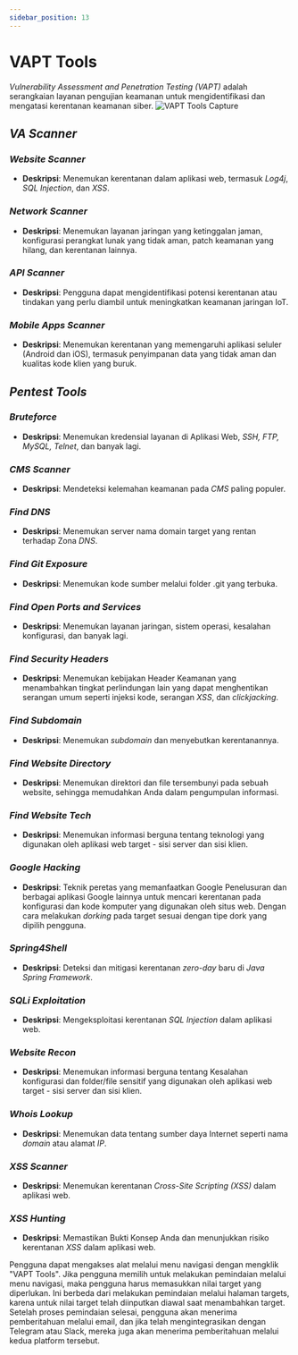 ```yaml
---
sidebar_position: 13
---
```


# VAPT Tools
*Vulnerability Assessment and Penetration Testing (VAPT)* adalah serangkaian layanan pengujian keamanan untuk mengidentifikasi dan mengatasi kerentanan keamanan siber.
![VAPT Tools Capture](/img/capture/VAPTtools.png)

## *VA Scanner*

### *Website Scanner*
- **Deskripsi**: Menemukan kerentanan dalam aplikasi web, termasuk *Log4j*, *SQL Injection*, dan *XSS*.
### *Network Scanner*
- **Deskripsi**: Menemukan layanan jaringan yang ketinggalan jaman, konfigurasi perangkat lunak yang tidak aman, patch keamanan yang hilang, dan kerentanan lainnya.
### *API Scanner*
- **Deskripsi**: Pengguna dapat mengidentifikasi potensi kerentanan atau tindakan yang perlu diambil untuk meningkatkan keamanan jaringan IoT.
### *Mobile Apps Scanner*
- **Deskripsi**: Menemukan kerentanan yang memengaruhi aplikasi seluler (Android dan iOS), termasuk penyimpanan data yang tidak aman dan kualitas kode klien yang buruk.

## *Pentest Tools*

### *Bruteforce*
- **Deskripsi**: Menemukan kredensial layanan di Aplikasi Web, *SSH, FTP, MySQL, Telnet*, dan banyak lagi.
### *CMS Scanner*
- **Deskripsi**: Mendeteksi kelemahan keamanan pada *CMS* paling populer.
### *Find DNS*
- **Deskripsi**: Menemukan server nama domain target yang rentan terhadap Zona *DNS*.
### *Find Git Exposure*
- **Deskripsi**: Menemukan kode sumber melalui folder .git yang terbuka.
### *Find Open Ports and Services*
- **Deskripsi**: Menemukan layanan jaringan, sistem operasi, kesalahan konfigurasi, dan banyak lagi.
### *Find Security Headers*
- **Deskripsi**: Menemukan kebijakan Header Keamanan yang menambahkan tingkat perlindungan lain yang dapat menghentikan serangan umum seperti injeksi kode, serangan *XSS*, dan *clickjacking*.
### *Find Subdomain*
- **Deskripsi**: Menemukan *subdomain* dan menyebutkan kerentanannya.
### *Find Website Directory*
- **Deskripsi**: Menemukan direktori dan file tersembunyi pada sebuah website, sehingga memudahkan Anda dalam pengumpulan informasi.
### *Find Website Tech*
- **Deskripsi**: Menemukan informasi berguna tentang teknologi yang digunakan oleh aplikasi web target - sisi server dan sisi klien.
### *Google Hacking*
- **Deskripsi**: Teknik peretas yang memanfaatkan Google Penelusuran dan berbagai aplikasi Google lainnya untuk mencari kerentanan pada konfigurasi dan kode komputer yang digunakan oleh situs web. Dengan cara melakukan *dorking* pada target sesuai dengan tipe dork yang dipilih pengguna.
### *Spring4Shell*
- **Deskripsi**: Deteksi dan mitigasi kerentanan *zero-day* baru di *Java Spring Framework*.
### *SQLi Exploitation*
- **Deskripsi**: Mengeksploitasi kerentanan *SQL Injection* dalam aplikasi web.
### *Website Recon*
- **Deskripsi**: Menemukan informasi berguna tentang Kesalahan konfigurasi dan folder/file sensitif yang digunakan oleh aplikasi web target - sisi server dan sisi klien.
### *Whois Lookup*
- **Deskripsi**: Menemukan data tentang sumber daya Internet seperti nama *domain* atau alamat *IP*.
### *XSS Scanner*
- **Deskripsi**: Menemukan kerentanan *Cross-Site Scripting (XSS)* dalam aplikasi web.
### *XSS Hunting*
- **Deskripsi**: Memastikan Bukti Konsep Anda dan menunjukkan risiko kerentanan *XSS* dalam aplikasi web.

Pengguna dapat mengakses alat melalui menu navigasi dengan mengklik "VAPT Tools". Jika pengguna memilih untuk melakukan pemindaian melalui menu navigasi, maka pengguna harus memasukkan nilai target yang diperlukan. Ini berbeda dari melakukan pemindaian melalui halaman targets, karena untuk nilai target telah diinputkan diawal saat menambahkan target. Setelah proses pemindaian selesai, pengguna akan menerima pemberitahuan melalui email, dan jika telah mengintegrasikan dengan Telegram atau Slack, mereka juga akan menerima pemberitahuan melalui kedua platform tersebut.